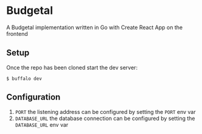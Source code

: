 # Budgetal

A Budgetal implementation written in Go with Create React App on the
frontend

## Setup

Once the repo has been cloned start the dev server:

```
$ buffalo dev
```

## Configuration

1. `PORT` the listening address can be configured by setting the `PORT` env var
2. `DATABASE_URL` the database connection can be configured by setting the `DATABASE_URL` env var
